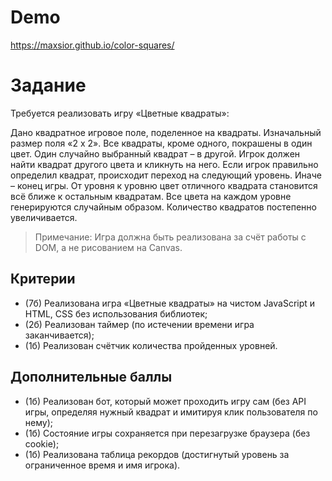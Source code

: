 # Demo

https://maxsior.github.io/color-squares/

# Задание

Требуется реализовать игру «Цветные квадраты»:

Дано квадратное игровое поле, поделенное на квадраты. Изначальный размер поля «2 x 2».
Все квадраты, кроме одного, покрашены в один цвет. Один случайно выбранный квадрат – в другой.
Игрок должен найти квадрат другого цвета и кликнуть на него.
Если игрок правильно определил квадрат, происходит переход на следующий уровень.
Иначе – конец игры. От уровня к уровню цвет отличного квадрата становится всё ближе к остальным квадратам.
Все цвета на каждом уровне генерируются случайным образом. Количество квадратов постепенно увеличивается.

> Примечание: Игра должна быть реализована за счёт работы с DOM, а не рисованием на Canvas.

## Критерии

- (7б) Реализована игра «Цветные квадраты» на чистом JavaScript и HTML, CSS без использования библиотек;
- (2б) Реализован таймер (по истечении времени игра заканчивается);
- (1б) Реализован счётчик количества пройденных уровней.

## Дополнительные баллы
- (1б) Реализован бот, который может проходить игру сам (без API игры, определяя нужный квадрат и имитируя клик пользователя по нему);
- (1б) Состояние игры сохраняется при перезагрузке браузера (без cookie);
- (1б) Реализована таблица рекордов (достигнутый уровень за ограниченное время и имя игрока).

